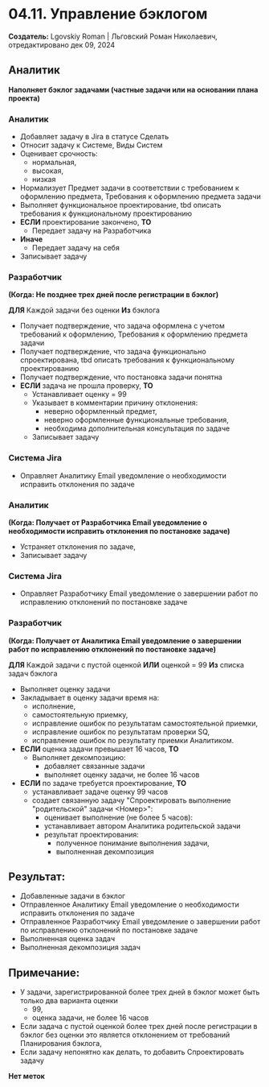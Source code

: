 # 04.11. Управление бэклогом

**Создатель:** Lgovskiy Roman | Льговский Роман Николаевич, отредактировано дек 09, 2024

## Аналитик

**Наполняет бэклог задачами (частные задачи или на основании плана проекта)**

### Аналитик

- Добавляет задачу в Jira в статусе Сделать
- Относит задачу к Системе, Виды Систем
- Оценивает срочность:
  - нормальная,
  - высокая,
  - низкая
- Нормализует Предмет задачи в соответствии с требованием к оформлению предмета, Требования к оформлению предмета задачи
- Выполняет функциональное проектирование, tbd описать требования к функциональному проектированию
- **ЕСЛИ** проектирование закончено, **ТО**
  - Передает задачу на Разработчика
- **Иначе**
  - Передает задачу на себя
- Записывает задачу

### Разработчик

**(Когда: Не позднее трех дней после регистрации в бэклог)**

**ДЛЯ** Каждой задачи без оценки **Из** бэклога

- Получает подтверждение, что задача оформлена с учетом требований к оформлению, Требования к оформлению предмета задачи
- Получает подтверждение, что задача функционально спроектирована, tbd описать требования к функциональному проектированию
- Получает подтверждение, что постановка задачи понятна
- **ЕСЛИ** задача не прошла проверку, **ТО**
  - Устанавливает оценку = 99
  - Указывает в комментарии причину отклонения:
    - неверно оформленный предмет,
    - неверно оформленные функциональные требования,
    - необходима дополнительная консультация по задаче
  - Записывает задачу

### Система Jira

- Оправляет Аналитику Email уведомление о необходимости исправить отклонения по задаче

### Аналитик

**(Когда: Получает от Разработчика Email уведомление о необходимости исправить отклонения по постановке задаче)**

- Устраняет отклонения по задаче,
- Записывает задачу

### Система Jira

- Оправляет Разработчику Email уведомление о завершении работ по исправлению отклонений по постановке задаче

### Разработчик

**(Когда: Получает от Аналитика Email уведомление о завершении работ по исправлению отклонений по постановке задаче)**

**ДЛЯ** Каждой задачи с пустой оценкой **ИЛИ** оценкой = 99 **Из** списка задач бэклога

- Выполняет оценку задачи
- Закладывает в оценку задачи время на:
  - исполнение,
  - самостоятельную приемку,
  - исправление ошибок по результатам самостоятельной приемки,
  - исправление ошибок по результатам проверки SQ,
  - исправление ошибок по результату приемки Аналитиком.
- **ЕСЛИ** оценка задачи превышает 16 часов, **ТО**
  - Выполняет декомпозицию:
    - добавляет связанные задачи
    - выполняет оценку задачи, не более 16 часов
- **ЕСЛИ** по задаче требуется проектирование, **ТО**
  - устанавливает задаче оценку 99 часов
  - создает связанную задачу "Спроектировать выполнение "родительской" задачи <Номер>":
    - оценивает выполнение (не более 5 часов):
    - устанавливает автором Аналитика родительской задачи
    - результат проектирования:
      - полученное понимание выполнения задачи,
      - выполненная декомпозиция

## Результат:

- Добавленные задачи в бэклог
- Отправленное Аналитику Email уведомление о необходимости исправить отклонения по задаче
- Отправленное Разработчику Email уведомление о завершении работ по исправлению отклонений по постановке задаче
- Выполненная оценка задач
- Выполненная декомпозиция задач

## Примечание:

- У задачи, зарегистрированной более трех дней в бэклог может быть только два варианта оценки
  - 99,
  - оценка задачи, не более 16 часов
- Если задача с пустой оценкой более трех дней после регистрации в бэклог без оценки это является отклонением от требований Планирования бэклога,
- Если задачу непонятно как делать, то добавить Спроектировать задачу

**Нет меток**